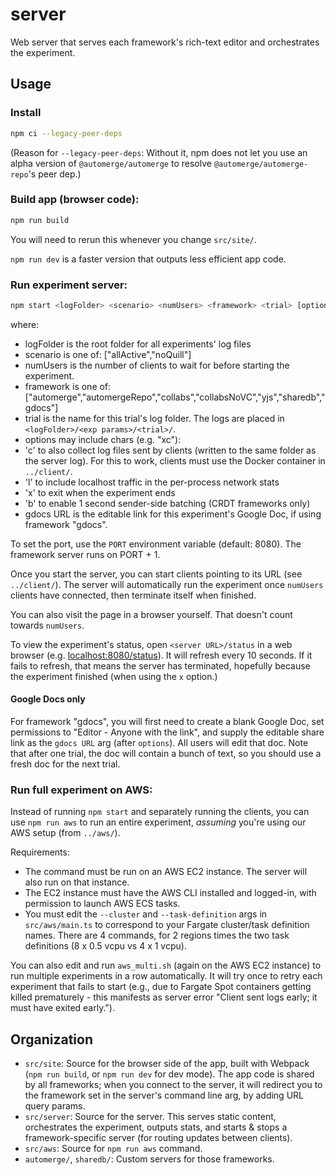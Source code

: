 # server

Web server that serves each framework's rich-text editor and orchestrates the experiment.

## Usage

### Install

```bash
npm ci --legacy-peer-deps
```

(Reason for `--legacy-peer-deps`: Without it, npm does not let you use an alpha version of `@automerge/automerge` to resolve `@automerge/automerge-repo`'s peer dep.)

### Build app (browser code):

```bash
npm run build
```

You will need to rerun this whenever you change `src/site/`.

`npm run dev` is a faster version that outputs less efficient app code.

### Run experiment server:

```bash
npm start <logFolder> <scenario> <numUsers> <framework> <trial> [options [gdocs URL]]
```

where:

- logFolder is the root folder for all experiments' log files
- scenario is one of: ["allActive","noQuill"]
- numUsers is the number of clients to wait for before starting the experiment.
- framework is one of: ["automerge","automergeRepo","collabs","collabsNoVC","yjs","sharedb","gdocs"]
- trial is the name for this trial's log folder. The logs are placed in `<logFolder>/<exp params>/<trial>/`.
- options may include chars (e.g. "xc"):
- 'c' to also collect log files sent by clients (written to the same folder as the server log). For this to work, clients must use the Docker container in `../client/`.
- 'l' to include localhost traffic in the per-process network stats
- 'x' to exit when the experiment ends
- 'b' to enable 1 second sender-side batching (CRDT frameworks only)
- gdocs URL is the editable link for this experiment's Google Doc, if using framework "gdocs".

To set the port, use the `PORT` environment variable (default: 8080). The framework server runs on PORT + 1.

Once you start the server, you can start clients pointing to its URL (see `../client/`). The server will automatically run the experiment once `numUsers` clients have connected, then terminate itself when finished.

You can also visit the page in a browser yourself. That doesn't count towards `numUsers`.

To view the experiment's status, open `<server URL>/status` in a web browser (e.g. [localhost:8080/status](http://localhost:8080/status)). It will refresh every 10 seconds. If it fails to refresh, that means the server has terminated, hopefully because the experiment finished (when using the `x` option.)

#### Google Docs only

For framework "gdocs", you will first need to create a blank Google Doc, set permissions to "Editor - Anyone with the link", and supply the editable share link as the `gdocs URL` arg (after `options`). All users will edit that doc. Note that after one trial, the doc will contain a bunch of text, so you should use a fresh doc for the next trial.

### Run full experiment on AWS:

Instead of running `npm start` and separately running the clients, you can use `npm run aws` to run an entire experiment, _assuming_ you're using our AWS setup (from `../aws/`).

Requirements:

- The command must be run on an AWS EC2 instance. The server will also run on that instance.
- The EC2 instance must have the AWS CLI installed and logged-in, with permission to launch AWS ECS tasks.
- You must edit the `--cluster` and `--task-definition` args in `src/aws/main.ts` to correspond to your Fargate cluster/task definition names. There are 4 commands, for 2 regions times the two task definitions (8 x 0.5 vcpu vs 4 x 1 vcpu).

You can also edit and run `aws_multi.sh` (again on the AWS EC2 instance) to run multiple experiments in a row automatically. It will try once to retry each experiment that fails to start (e.g., due to Fargate Spot containers getting killed prematurely - this manifests as server error "Client sent logs early; it must have exited early.").

## Organization

- `src/site`: Source for the browser side of the app, built with Webpack (`npm run build`, or `npm run dev` for dev mode). The app code is shared by all frameworks; when you connect to the server, it will redirect you to the framework set in the server's command line arg, by adding URL query params.
- `src/server`: Source for the server. This serves static content, orchestrates the experiment, outputs stats, and starts & stops a framework-specific server (for routing updates between clients).
- `src/aws`: Source for `npm run aws` command.
- `automerge/`, `sharedb/`: Custom servers for those frameworks.
